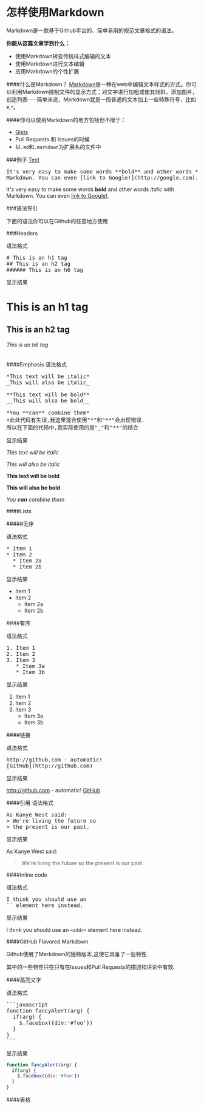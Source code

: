 


怎样使用Markdown
======================

Markdown是一款基于Github平台的、简单易用的规范文章格式的语法。


**你能从这篇文章学到什么：**
* 使用Markdown转变传统样式编辑的文本
* 使用Markdown进行文本编辑
* 应用Markdown的个性扩展

####什么是Markdown？
[Markdown](http://daringfireball.net/projects/markdown/)是一种在web中编辑文本样式的方式。你可以利用Markdown控制文件的显示方式；对文字进行加粗或使其倾斜，添加图片，创造列表······简单来说，Markdown就是一段普通的文本加上一些特殊符号，比如<code>#</code>,<code>*</code>。

####你可以使用Markdown的地方包括但不限于：
* [Gists](https://gist.github.com/)
* Pull Requests 和 Issues的时候
* 以<code>.md</code>和<code>.markdown</code>为扩展名的文件中

###例子
<a href="# ">Text</a>

<pre id="text">It's very easy to make some words **bold** and other words *italic* with 
Markdown. You can even [link to Google!](http://google.com).
</pre>

It's very easy to make some words **bold** and other words *italic* with 
Markdown. You can even [link to Google!](http://google.com).

###语法导引

下面的语法你可以在Github的任意地方使用

###Headers

语法格式

<pre># This is an h1 tag
## This is an h2 tag
###### This is an h6 tag
</pre>

显示结果

# This is an h1 tag
## This is an h2 tag
###### This is an h6 tag

####Emphasis
语法格式
<pre>*This text will be italic*
_This will also be italic_

**This text will be bold**
__This will also be bold__

*You **can** combine them*
↑此处代码有失误,我这里混合使用"*"和"**"会出现错误.
所以在下面的代码中,我实际使用的是"_"和"**"的结合</pre>

显示结果

*This text will be italic*

_This will also be italic_

**This text will be bold**

__This will also be bold__

_You **can** combine them_

####Lists

#####无序

语法格式

<pre>
* Item 1
* Item 2
  * Item 2a
  * Item 2b</pre>

显示结果

* Item 1
* Item 2
  * Item 2a
  * Item 2b

####有序

语法格式

<pre>1. Item 1
2. Item 2
3. Item 3
   * Item 3a
   * Item 3b</pre>

显示结果

1. Item 1
2. Item 2
3. Item 3
   * Item 3a
   * Item 3b

####链接

语法格式

<pre>http://github.com - automatic!
[GitHub](http://github.com)</pre>

显示结果

http://github.com - automatic!
[GitHub](http://github.com)

####引用
语法格式
<pre>As Kanye West said:
> We're living the future so
> the present is our past.
</pre>

显示结果

As Kanye West said:

> We're living the future so
> the present is our past.

####Inline code

语法格式

<pre>I think you should use an
`<addr>` element here instead.</pre>

显示结果

I think you should use an
`<addr>` element here instead.

####GitHub Flavored Markdown

Github使用了Markdown的独特版本,这使它具备了一些特性.

其中的一些特性只在只有在Issues和Pull Requests的描述和评论中有效.

####高亮文字

语法格式

<pre>```javascript
function fancyAlert(arg) {
  if(arg) {
    $.facebox({div:'#foo'})
  }
}
```</pre>

显示结果

```javascript
function fancyAlert(arg) {
  if(arg) {
    $.facebox({div:'#foo'})
  }
}
```
####表格

